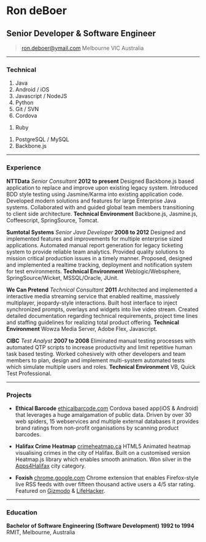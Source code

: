 # Ron deBoer
## Senior Developer & Software Engineer

> [ron.deboer@ymail.com](mailto:ron.deboer@ymail.com)
> Melbourne VIC Australia

------

### Technical

1. Java
1. Android / iOS
1. Javascript / NodeJS
1. Python
1. Git / SVN
1. Cordova
<!-- 1. Spring / Wicket -->
1. Ruby
<!-- 1. Weblogic / Websphere -->
<!-- 1. Tomcat / Jetty -->
<!-- 1. Oracle DB / MSSQL -->
1. PostgreSQL / MySQL
1. Backbone.js

------

### Experience

**NTTData** *Senior Consultant* __2012 to present__
	Designed Backbone.js based application to replace and improve upon existing legacy system.
	Introduced BDD style testing using Jasmine/Karma into existing application code.
	Developed modern solutions and features for large Enterprise Java systems.
	Collaborated with and guided global team members transitioning to client side architecture.
	**Technical Environment** Backbone.js, Jasmine.js, Coffeescript, SpringSource, Tomcat.

**Sumtotal Systems** *Senior Java Developer* __2008 to 2012__
	Designed and implemented features and improvements for multiple enterprise sized applications.
	Automated manual report generation for legacy ticketing system to provide reliable team analytics.
	Provided quality solutions to mission critical production issues in a timely manner.
	Proposed, designed and implemented a realtime tracking, deployment and notification system for test environments.
	**Technical Environment** Weblogic/Websphere, SpringSource/Wicket, MSSQL/Oracle, JUnit.

**We Can Pretend** *Technical Consultant* __2011__
	Architected and implemented a interactive media streaming service that enabled realtime, massively multiplayer, jeopardy-style interactions.
	Built host interface to inject synchronized prompts, overlays and widgets into live video stream.
	Created detailed documentation regarding technical requirements, project time lines and staffing guidelines for realizing total product offering.
	**Technical Environment** Wowza Media Server, Adobe Flex, Javascript.

<!--
**Redline Distribution** *Web Application Developer* __2008__
	Wrote a versatile Java EE based, database-driven, e-commerce system for the real time sale, processing and shipping of products available from external distributors such as Baker-Taylor and DeepDiscount.
	The system interfaced with external distributors to ensure current inventory, status and price and used AJAX rich components to improve usability, convenience and efficiency.
	**Technical Environment** JBoss, Seam, MySQL, Hibernate, JSF, RichFaces, EJB.
-->

**CIBC** *Test Analyst* __2007 to 2008__
	Eliminated manual testing processes with automated QTP scripts to increase productivity and limit repetitive human task based testing.
	Worked cohesively with other developers and team members to plan, design and implement multi-system automated tests which simulate multiple users and roles.
	**Technical Environment** VB, Quick Test Professional.

------

### Projects

* **Ethical Barcode**
	<a href=http://www.ethicalbarcode.com class=not-printed>ethicalbarcode.com</a>
	Cordova based app(iOS & Android) that leverages a huge amalgamation of public data. Driven by over 30 web spiders, 15 webservices and multiple external databases it provides brand ratings from non-profit organisations by scanning product barcodes.

* **Halifax Crime Heatmap**
	<a href=http://www.crimeheatmap.ca class=not-printed>crimeheatmap.ca</a>
	HTML5 Animated heatmap visualising crimes in the city of Halifax. Built on a customised version Heatmap.js library which enables smooth animation. Won silver in the [Apps4Halifax](http://apps4halifax.ca/) city category.

* **Foxish**
	<a href=https://chrome.google.com/webstore/detail/jpgagcapnkccceppgljfpoadahaopjdb class=not-printed>chrome.google.com</a>
	Chrome extension that enables Firefox-style live RSS feeds with over fifteen thousand active users a 4/5 star rating. Featured on [Gizmodo](http://gizmodo.com/5609633/10-add+ons-you-have-to-know-about-for-google-chrome) & [LifeHacker](http://lifehacker.com/5603602/foxish-live-rss-adds-live-bookmarks-to-google-chrome).

------

### Education

**Bachelor of Software Engineering (Software Development)** __1992 to 1994__
	RMIT, Melbourne, Australia
